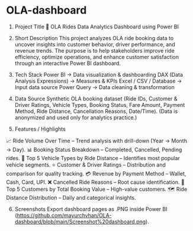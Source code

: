 # OLA-dashboard 
1. Project Title 
🚖 OLA Rides Data Analytics Dashboard using Power BI

2. Short Description 
This project analyzes OLA ride booking data to uncover insights into customer behavior, driver performance, and revenue trends. The purpose is to help stakeholders improve ride efficiency, optimize operations, and enhance customer satisfaction through an interactive Power BI dashboard.

3. Tech Stack
Power BI → Data visualization & dashboarding
DAX (Data Analysis Expressions) → Measures & KPIs
Excel / CSV / Database → Input data source
Power Query → Data cleaning & transformation

4. Data Source
Synthetic OLA booking dataset (Ride IDs, Customer & Driver Ratings, Vehicle Types, Booking Status, Fare Amount, Payment Method, Ride Distance, Cancellation Reasons, Date/Time).
(Data is anonymized and used only for analytics practice.)

5. Features / Highlights

📈 Ride Volume Over Time – Trend analysis with drill-down (Year → Month → Day).
📊 Booking Status Breakdown – Completed, Cancelled, Pending rides.
🚗 Top 5 Vehicle Types by Ride Distance – Identifies most popular vehicle segments.
⭐ Customer & Driver Ratings – Distribution and comparison for quality tracking.
💳 Revenue by Payment Method – Wallet, Cash, Card, UPI.
❌ Cancelled Ride Reasons – Root cause identification.
👥 Top 5 Customers by Total Booking Value – High-value customers.
🗺 Ride Distance Distribution – Daily and categorical insights.

6. Screenshots
   Export dashboard pages as .PNG inside Power BI (https://github.com/mayurchvhan/OLA-dashboard/blob/main/Screenshot%20dashboard.png).
